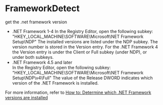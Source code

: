 # FrameworkDetect
get the .net framework version  
- .NET Framework 1-4
  In the Registry Editor, open the following subkey: "HKEY_LOCAL_MACHINE\SOFTWARE\Microsoft\NET Framework Setup\NDP" The installed versions are listed under the NDP subkey. The version number is stored in the Version entry. For the .NET Framework 4 the Version entry is under the Client or Full subkey (under NDP), or under both subkeys.
- .NET Framework 4.5 and later  
  In the Registry Editor, open the following subkey: "HKEY_LOCAL_MACHINE\SOFTWARE\Microsoft\NET Framework Setup\NDP\v4\Full" The value of the Release DWORD indicates which version of the .NET Framework is installed.  
  
For more information, refer to [How to: Determine which .NET Framework versions are installed](https://docs.microsoft.com/en-us/dotnet/framework/migration-guide/how-to-determine-which-versions-are-installed#net_a)